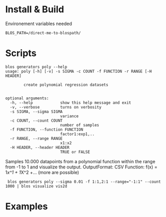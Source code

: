 Install & Build
=============
Environement variables needed
```
BLOS_PATH=/direct-me-to-blospath/
```


Scripts
=============
```
blos generators poly --help
usage: poly [-h] [-v] -s SIGMA -c COUNT -f FUNCTION -r RANGE [-H HEADER]

		create polynomial regression datasets
	

optional arguments:
  -h, --help            show this help message and exit
  -v, --verbose         turns on verbosity
  -s SIGMA, --sigma SIGMA
                        variance
  -c COUNT, --count COUNT
                        number of samples
  -f FUNCTION, --function FUNCTION
                        factor1:exp1,..
  -r RANGE, --range RANGE
                        x1:x2
  -H HEADER, --header HEADER
                        TRUE or FALSE
```

Samples 10.000 datapoints from a polynomial function within the range from -1 to 1 and visualize the output.
OutputFormat: CSV
Function: f(x) = 1*x^1 + 1*X^2 +... (more are possible)
```
 blos generators poly --sigma 0.01 -f 1:1,2:1 --range="-1:1" --count 1000 | blos visualize vis2d
 ```


Examples
=============
